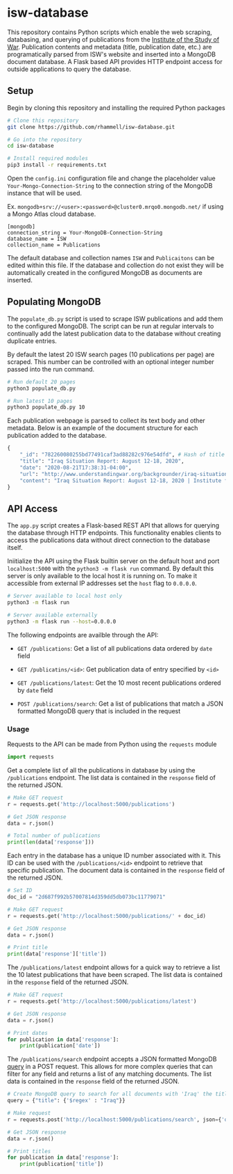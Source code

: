 # isw-database
This repository contains Python scripts which enable the web scraping, databasing, and querying of publications from the [Institute of the Study of War](http://www.understandingwar.org/). Publication contents and metadata (title, publication date, etc.) are programatically parsed from ISW's website and inserted into a MongoDB document database. A Flask based API provides HTTP endpoint access for outside applications to query the database.

## Setup
Begin by cloning this repository and installing the required Python packages

```bash
# Clone this repository
git clone https://github.com/rhammell/isw-database.git

# Go into the repository
cd isw-database

# Install required modules
pip3 install -r requirements.txt
```

Open the `config.ini` configuration file and change the placeholder value `Your-Mongo-Connection-String` to the connection string of the MongoDB instance that will be used. 

Ex. `mongodb+srv://<user>:<password>@cluster0.mrqo0.mongodb.net/` if using a Mongo Atlas cloud database. 

```
[mongodb]
connection_string = Your-MongoDB-Connection-String
database_name = ISW
collection_name = Publications
```

The default database and collection names `ISW` and `Publicaitons` can be edited within this file. If the database and collection do not exist they will be automatically created in the configured MongoDB as documents are inserted. 


## Populating MongoDB

The `populate_db.py` script is used to scrape ISW publications and add them to the configured MongoDB. The script can be run at regular intervals to continually add the latest publication data to the database without creating duplicate entries.

By default the latest 20 ISW search pages (10 publications per page) are scraped. This number can be controlled with an optional integer number passed into the run command. 

```bash
# Run default 20 pages
python3 populate_db.py

# Run latest 10 pages
python3 populate_db.py 10
```

Each publication webpage is parsed to collect its text body and other metadata. Below is an example of the document structure for each publication added to the database. 

```python
{
    "_id": "782260080255bd77491caf3ad88282c976e54dfd", # Hash of title and date
    "title": "Iraq Situation Report: August 12-18, 2020",
    "date": "2020-08-21T17:38:31-04:00",
    "url": "http://www.understandingwar.org/backgrounder/iraq-situation-report-august-12-18-2020",
    "content": "Iraq Situation Report: August 12-18, 2020 | Institute for the ..."
}
```

## API Access

The `app.py` script creates a Flask-based REST API that allows for querying the database through HTTP endpoints. This functionality enables clients to access the publications data without direct connection to the database itself. 

Iniitialize the API using the Flask builtin server on the default host and port `localhost:5000` with the `python3 -m flask run` command. By default this server is only available to the local host it is running on. To make it accessible from external IP addresses set the `host` flag to `0.0.0.0`.

```bash
# Server available to local host only
python3 -m flask run

# Server available externally
python3 -m flask run --host=0.0.0.0
```

The following endpoints are availble through the API: 

- `GET /publications`: Get a list of all publications data ordered by `date` field

- `GET /publicatins/<id>`: Get publication data of entry specified by `<id>`

- `GET /publications/latest`: Get the 10 most recent publications ordered by `date` field

- `POST /publications/search`: Get a list of publications that match a JSON formatted MongoDB query that is included in the request


### Usage

Requests to the API can be made from Python using the  `requests` module

```python
import requests
```

Get a complete list of all the publications in database by using the `/publications` endpoint. The list data is contained in the `response` field of the returned JSON.

```python
# Make GET request
r = requests.get('http://localhost:5000/publications')

# Get JSON response
data = r.json()

# Total number of publications
print(len(data['response']))
```

Each entry in the database has a unique ID number associated with it. This ID can be used with the `/publications/<id>` endpoint to retrieve that specific publication. The document data is contained in the `response` field of the returned JSON.

```python
# Set ID
doc_id = "2d687f992b57007814d359dd5db073bc11779071"

# Make GET request
r = requests.get('http://localhost:5000/publications/' + doc_id)

# Get JSON response
data = r.json()

# Print title
print(data['response']['title'])
```

The `/publications/latest` endpoint allows for a quick way to retrieve a list the 10 latest publications that have been scraped. The list data is contained in the `response` field of the returned JSON.

```python
# Make GET request
r = requests.get('http://localhost:5000/publications/latest')

# Get JSON response
data = r.json()

# Print dates
for publication in data['response']:
    print(publication['date'])
```

The `/publications/search` endpoint accepts a JSON formatted MongoDB [query](https://docs.mongodb.com/manual/tutorial/query-documents/) in a POST request. This allows for more complex queries that can filter for any field and returns a list of any matching documents. The list data is contained in the `response` field of the returned JSON. 

```python
# Create MongoDB query to search for all documents with 'Iraq' the title
query = {"title": {'$regex' : "Iraq"}}

# Make request
r = requests.post('http://localhost:5000/publications/search', json={'query': query})

# Get JSON response
data = r.json()

# Print titles
for publication in data['response']:
    print(publication['title'])
```



